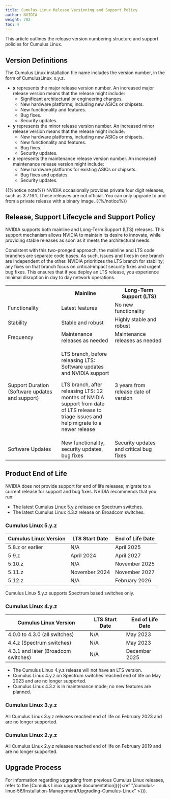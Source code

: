 ```yaml
---
title: Cumulus Linux Release Versioning and Support Policy
author: NVIDIA
weight: 702
toc: 4
---
```


This article outlines the release version numbering structure and support policies for Cumulus Linux.
## Version Definitions

The Cumulus Linux installation file name includes the version number, in the form of CumulusLinux\_x.y.z.

- **x** represents the major release version number. An increased major release version means that the release might include:
    - Significant architectural or engineering changes.
    - New hardware platforms, including new ASICs or chipsets.
    - New functionality and features.
    - Bug fixes.
    - Security updates.
- **y** represents the minor release version number. An increased minor release version means that the release might include:
    - New hardware platforms, including new ASICs or chipsets.
    - New functionality and features.
    - Bug fixes.
    - Security updates.
- **z** represents the maintenance release version number. An increased maintenance release version might include:
    - New hardware platforms for existing ASICs or chipsets.
    - Bug fixes and updates.
    - Security updates.

{{%notice note%}}
NVIDIA occasionally provides private four digit releases, such as 3.7.16.1. These releases are not official. You can only upgrade to and from a private release with a binary image.
{{%/notice%}}

## Release, Support Lifecycle and Support Policy

NVIDIA supports both mainline and Long-Term Support (LTS) releases. This support mechanism allows NVIDIA to maintain its desire to innovate, while providing stable releases as soon as it meets the architectural needs.

Consistent with this two-pronged approach, the mainline and LTS code branches are separate code bases. As such, issues and fixes in one branch are independent of the other. NVIDIA prioritizes the LTS branch for stability; any fixes on that branch focus on critical-impact security fixes and urgent bug fixes. This ensures that if you deploy an LTS release, you experience minimal disruption in day to day network operations.

<table>
<colgroup>
<col style="width: 33%" />
<col style="width: 33%" />
<col style="width: 33%" />
</colgroup>
<tbody>
<tr class="odd">
<th> </th>
<th>Mainline</th>
<th>Long-Term Support (LTS)</th>
</tr>
<tr class="even">
<td>Functionality</td>
<td>Latest features</td>
<td>No new functionality</td>
</tr>
<tr class="odd">
<td>Stability</td>
<td>Stable and robust</td>
<td>Highly stable and robust</td>
</tr>
<tr class="even">
<td>Frequency</td>
<td>Maintenance releases as needed</td>
<td>Maintenance releases as needed</td>
</tr>
<tr class="odd">
<td>Support Duration (Software updates and support)</td>
<td><p>LTS branch, before releasing LTS: Software updates and NVIDIA support</p>
<p>LTS branch, after releasing LTS: 12 months of NVIDIA support from date of LTS release to triage issues and help migrate to a newer release</p></td>
<td>3 years from release date of version</td>
</tr>
<tr class="even">
<td>Software Updates</td>
<td>New functionality, security updates, bug fixes</td>
<td>Security updates and critical bug fixes</td>
</tr>
</tbody>
</table>

## Product End of Life

NVIDIA does not provide support for end of life releases; migrate to a current release for support and bug fixes. NVIDIA recommends that you run:

- The latest Cumulus Linux 5.y.z release on Spectrum switches.
- The latest Cumulus Linux 4.3.z release on Broadcom switches.

### Cumulus Linux 5.y.z

| Cumulus Linux Version | LTS Start Date    | End of Life Date  |
| --------------------- | ----------------- | ----------------- |
| 5.8.z or earlier      | N/A               | April 2025        |
| 5.9.z                 | April 2024        | April 2027        |
| 5.10.z                | N/A               | November 2025     |
| 5.11.z                | November 2024     | November 2027     |
| 5.12.z                | N/A               | February 2026      |

Cumulus Linux 5.y.z supports Spectrum based switches only.

### Cumulus Linux 4.y.z

| Cumulus Linux Version | LTS Start Date    | End of Life Date  |
| --------------------- | ----------------- | ----------------- |
| 4.0.0 to 4.3.0 (all switches)   | N/A     | May 2023          |
| 4.4.z (Spectrum switches)       | N/A     | May 2023          |
| 4.3.1 and later (Broadcom switches) | N/A | December 2025     |

- The Cumulus Linux 4.y.z release will not have an LTS version.
- Cumulus Linux 4.y.z on Spectrum switches reached end of life on May 2023 and are no longer supported.
- Cumulus Linux 4.3.z is in maintenance mode; no new features are planned.

### Cumulus Linux 3.y.z

All Cumulus Linux 3.y.z releases reached end of life on February 2023 and are no longer supported.

### Cumulus Linux 2.y.z

All Cumulus Linux 2.y.z releases reached end of life on February 2019 and are no longer supported.

## Upgrade Process

For information regarding upgrading from previous Cumulus Linux releases, refer to the [Cumulus Linux upgrade documentation]({{<ref "/cumulus-linux-56/Installation-Management/Upgrading-Cumulus-Linux" >}}).
